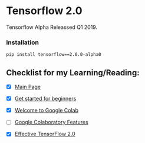 # Tensorflow 2.0 

Tensorflow Alpha Releassed Q1 2019. 

### Installation 
```
pip install tensorflow==2.0.0-alpha0 
```

## Checklist for my Learning/Reading: 

- [x] [Main Page](https://www.tensorflow.org/alpha)
- [x] [Get started for beginners](https://www.tensorflow.org/alpha/tutorials/quickstart/beginner)
- [x] [Welcome to Google Colab](https://colab.research.google.com/notebooks/welcome.ipynb#scrollTo=xitplqMNk_Hc)
- [ ] [Google Colaboratory Features](https://colab.research.google.com/notebooks/basic_features_overview.ipynb)
- [x] [Effective TensorFlow 2.0](https://www.tensorflow.org/alpha/guide/effective_tf2)

